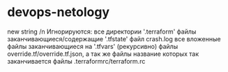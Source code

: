 # devops-netology
new string /n
Игнорируются:
все директории '.terraform'
файлы заканчивающиеся/содержащие '.tfstate'
файл crash.log
все вложенные файлы заканчивающиеся на '.tfvars' (рекурсивно)
файлы override.tf/override.tf.json, а так же файлы название которых так заканчивается
файлы .terraformrc/terraform.rc


